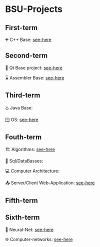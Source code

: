 # BSU-Projects
## First-term
➕ C++ Base: [see-here](https://github.com/NiCHUY/BSU-Projects/tree/main/1st-Term/C%2B%2B)
## Second-term
🌱 Qt Base project: [see-here](https://github.com/NiCHUY/Flappy-Meat)

⌛ Assembler Base: [see-here](https://github.com/NiCHUY/BSU-Projects/tree/main/2nd-Term/Assembler-Labs)
## Third-term
♨️ Java Base:

🪟 OS: [see-here](https://github.com/NiCHUY/BSU-Projects/tree/main/3rd-Term/OS)
## Fouth-term
🏗️ Algorithms: [see-here](https://github.com/NiCHUY/BSU-Projects/tree/main/4th-Term/Algorithms)

📑 Sql/DataBasses:

💻 Computer Architecture: 

📤 Server/Client Web-Application: [see-here](https://github.com/NiCHUY/WG)
## Fifth-term
## Sixth-term
🧠 Neural-Net: [see-here](https://github.com/NiCHUY/BSU-Projects/tree/main/6th-Term/Neural-Net)

🌐 Computer-networks: [see-here](https://github.com/NiCHUY/BSU-Projects/tree/main/6th-Term/Computer-networks)
